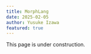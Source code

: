 ```yaml
---
title: MorphLang
date: 2025-02-05
author: Yusuke Izawa
featured: true
---
```


This page is under construction.
